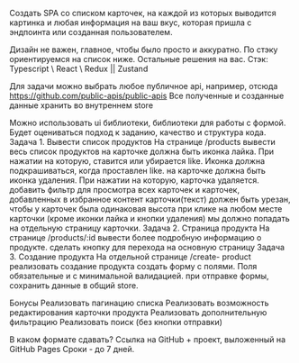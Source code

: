 Создать SPA со списком карточек, на каждой из которых выводится картинка и любая информация на ваш вкус, которая пришла с эндпоинта или созданная пользователем.

Дизайн не важен, главное, чтобы было просто и аккуратно. По стэку ориентируемся на список ниже. Остальные решения на вас.
Стэк: Typescript \ React \ Redux || Zustand

Для задачи можно выбрать любое публичное api, например, отсюда https://github.com/public-apis/public-apis Все полученные и созданные данные хранить во внутреннем store

Можно использовать ui библиотеки, библиотеки для работы с формой.
Будет оцениваться подход к заданию, качество и структура кода.
Задача 1. Вывести список продуктов
На странице /products
вывести весь список продуктов
на карточке должна быть иконка лайка. При нажатии на которую, ставится или убирается like. Иконка должна подкрашиваться, когда проставлен like.
на карточке должна быть иконка удаления. При нажатии на которую, карточка удаляется.
добавить фильтр для просмотра всех карточек и карточек, добавленных в избранное
контент карточки(текст) должен быть урезан, чтобы у карточек была одинаковая высота
при клике на любом месте карточки (кроме иконки лайка и кнопки удаления) мы должно попадать на отдельную страницу карточки.
Задача 2. Страница продукта
На странице /products/:id
вывести более подробную информацию о продукте.
сделать кнопку для перехода на основную страницу
Задача 3. Создание продукта
На отдельной странице /create- product реализовать создание продукта
создать форму с полями. Поля обязательные и с минимальной валидацией.
при отправке формы, сохранить данные в общий store.

Бонусы
Реализовать пагинацию списка
Реализовать возможность редактирования карточки продукта
Реализовать дополнительную фильтрацию
Реализовать поиск (без кнопки отправки)

В каком формате сдавать?
Ссылка на GitHub + проект, выложенный на GitHub Pages
Сроки - до 7 дней.
